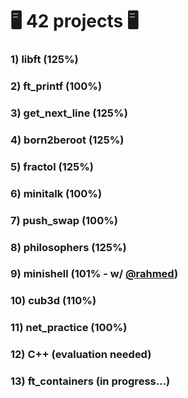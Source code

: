 # :desktop_computer: 42 projects :desktop_computer:

### 1) libft (125%)
### 2) ft_printf (100%)
### 3) get_next_line (125%)
### 4) born2beroot (125%)
### 5) fractol (125%)
### 6) minitalk (100%)
### 7) push_swap (100%)
### 8) philosophers (125%)
### 9) minishell (101% - w/ <a href="https://github.com/rahmed42/" target="_blank">@rahmed</a>)
### 10) cub3d (110%)
### 11) net_practice (100%)
### 12) C++ (evaluation needed)
### 13) ft_containers (in progress...)
